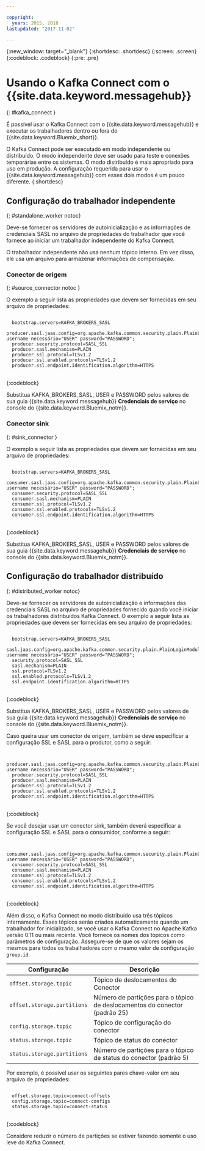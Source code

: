```yaml
---

copyright:
  years: 2015, 2018
lastupdated: "2017-11-02"

---
```


{:new_window: target="_blank"}
{:shortdesc: .shortdesc}
{:screen: .screen}
{:codeblock: .codeblock}
{:pre: .pre}

# Usando o Kafka Connect com o {{site.data.keyword.messagehub}}
{: #kafka_connect }

É possível usar o Kafka Connect com o {{site.data.keyword.messagehub}} e executar os trabalhadores dentro ou fora do {{site.data.keyword.Bluemix_short}}.

O Kafka Connect pode ser executado em modo independente ou distribuído. O modo independente deve ser usado para teste e conexões temporárias entre os sistemas. O modo distribuído é mais apropriado para uso em produção. A configuração requerida para usar o {{site.data.keyword.messagehub}} com esses dois modos é um pouco diferente.
{:shortdesc}

## Configuração do trabalhador independente
{: #standalone_worker notoc}

Deve-se fornecer os servidores de autoinicialização e as informações de credenciais SASL no arquivo de propriedades do trabalhador que você fornece ao iniciar um trabalhador independente do Kafka Connect.

O trabalhador independente não usa nenhum tópico interno. Em vez disso, ele usa um arquivo
para armazenar informações de compensação.

### Conector de origem
{: #source_connector notoc }

O exemplo a seguir lista as propriedades que devem ser fornecidas em seu arquivo de propriedades:

<pre>
<code>
  bootstrap.servers=KAFKA_BROKERS_SASL
  producer.sasl.jaas.config=org.apache.kafka.common.security.plain.PlainLoginModule username necessário="USER" password="PASSWORD";
  producer.security.protocol=SASL_SSL
  producer.sasl.mechanism=PLAIN
  producer.ssl.protocol=TLSv1.2
  producer.ssl.enabled.protocols=TLSv1.2
  producer.ssl.endpoint.identification.algorithm=HTTPS
</code>
</pre>
{:codeblock}

Substitua KAFKA_BROKERS_SASL, USER e PASSWORD pelos valores de sua guia {{site.data.keyword.messagehub}} **Credenciais de serviço** no console do {{site.data.keyword.Bluemix_notm}}.

### Conector sink
{: #sink_connector }

O exemplo a seguir lista as propriedades que devem ser fornecidas em seu arquivo de propriedades:

<pre>
<code>
  bootstrap.servers=KAFKA_BROKERS_SASL
  consumer.sasl.jaas.config=org.apache.kafka.common.security.plain.PlainLoginModule username necessário="USER" password="PASSWORD";
  consumer.security.protocol=SASL_SSL
  consumer.sasl.mechanism=PLAIN
  consumer.ssl.protocol=TLSv1.2
  consumer.ssl.enabled.protocols=TLSv1.2
  consumer.ssl.endpoint.identification.algorithm=HTTPS
</code>
</pre>
{:codeblock}

Substitua KAFKA_BROKERS_SASL, USER e PASSWORD pelos valores de sua guia {{site.data.keyword.messagehub}} **Credenciais de serviço** no console do {{site.data.keyword.Bluemix_notm}}.

## Configuração do trabalhador distribuído
{: #distributed_worker notoc}

Deve-se fornecer os servidores de autoinicialização e informações das credenciais SASL no
arquivo de propriedades fornecido quando você iniciar os trabalhadores distribuídos Kafka Connect. O exemplo a seguir lista as propriedades que devem ser fornecidas em seu arquivo de propriedades:

<pre>
<code>
  bootstrap.servers=KAFKA_BROKERS_SASL
  sasl.jaas.config=org.apache.kafka.common.security.plain.PlainLoginModule username necessário="USER" password="PASSWORD";
  security.protocol=SASL_SSL
  sasl.mechanism=PLAIN
  ssl.protocol=TLSv1.2
  ssl.enabled.protocols=TLSv1.2
  ssl.endpoint.identification.algorithm=HTTPS
</code>
</pre>
{:codeblock}

Substitua KAFKA_BROKERS_SASL, USER e PASSWORD pelos valores de sua guia {{site.data.keyword.messagehub}} **Credenciais de serviço** no console do {{site.data.keyword.Bluemix_notm}}.

Caso queira usar um conector de origem, também se deve especificar a configuração SSL e SASL para o produtor, como a seguir:

<pre>
<code>
  producer.sasl.jaas.config=org.apache.kafka.common.security.plain.PlainLoginModule username necessário="USER" password="PASSWORD";
  producer.security.protocol=SASL_SSL
  producer.sasl.mechanism=PLAIN
  producer.ssl.protocol=TLSv1.2
  producer.ssl.enabled.protocols=TLSv1.2
  producer.ssl.endpoint.identification.algorithm=HTTPS
</code>
</pre>
{:codeblock}

Se você desejar usar um conector sink, também deverá especificar a configuração SSL e SASL para o consumidor, conforme a seguir:

<pre>
<code>
  consumer.sasl.jaas.config=org.apache.kafka.common.security.plain.PlainLoginModule username necessário="USER" password="PASSWORD";
  consumer.security.protocol=SASL_SSL
  consumer.sasl.mechanism=PLAIN
  consumer.ssl.protocol=TLSv1.2
  consumer.ssl.enabled.protocols=TLSv1.2
  consumer.ssl.endpoint.identification.algorithm=HTTPS
</code>
</pre>
{:codeblock}

Além disso, o Kafka Connect no modo distribuído usa três tópicos internamente. Esses tópicos serão criados automaticamente quando um trabalhador for inicializado, se você usar o Kafka Connect no Apache Kafka versão 0.11 ou mais recente. Você fornece os nomes dos tópicos como parâmetros de
configuração. Assegure-se de que os valores sejam os mesmos para todos os trabalhadores com o mesmo valor de configuração `group.id`.

| Configuração               | Descrição                                                         |
| --------------------------- | ------------------------------------------------------------------- |
| `offset.storage.topic`      | Tópico de deslocamentos do Conector                                             |
| `offset.storage.partitions` | Número de partições para o tópico de deslocamentos do conector (padrão 25) |
| `config.storage.topic`      | Tópico de configuração do conector                                       |
| `status.storage.topic`      | Tópico de status do conector                                              |
| `status.storage.partitions` | Número de partições para o tópico de status do conector (padrão 5)          |

Por exemplo, é possível usar os seguintes pares chave-valor em seu arquivo de propriedades:

<pre>
<code>
  offset.storage.topic=connect-offsets
  config.storage.topic=connect-configs
  status.storage.topic=connect-status
</code>
</pre>
{:codeblock}

Considere reduzir o número de partições se estiver fazendo somente o uso leve do Kafka Connect.



